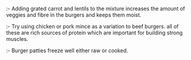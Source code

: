 :- Adding grated carrot and lentils to the mixture increases the amount of veggies and fibre in the burgers and keeps them moist.

:- Try using chicken or pork mince as a variation to beef burgers.
all of these are rich sources of protein which are important for building strong muscles.

:- Burger patties freeze well either raw or cooked.